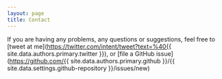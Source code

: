 ```yaml
---
layout: page
title: Contact
---
```


If you are having any problems, any questions or suggestions, feel free to [tweet at me](https://twitter.com/intent/tweet?text=%40{{ site.data.authors.primary.twitter }}), or [file a GitHub issue](https://github.com/{{ site.data.authors.primary.github }}/{{ site.data.settings.github-repository }}/issues/new)
